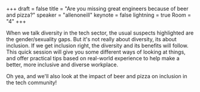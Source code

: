+++
draft = false
title = "Are you missing great engineers because of beer and pizza?"
speaker = "allenoneill"
keynote = false
lightning = true
Room = "4"
+++

When we talk diversity in the tech sector, the usual suspects highlighted are the gender/sexuality gaps. But it's not really about diversity, its about inclusion. If we get inclusion right, the diversity and its benefits will follow. This quick session will give you some different ways of looking at things, and offer practical tips based on real-world experience to help make a better, more inclusive and diverse workplace.

Oh yea, and we'll also look at the impact of beer and pizza on inclusion in the tech community!
